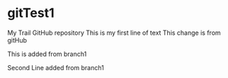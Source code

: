 # gitTest1
My Trail GitHub repository
This is my first line of text
This change is from gitHub

This is added from branch1

Second Line added from branch1